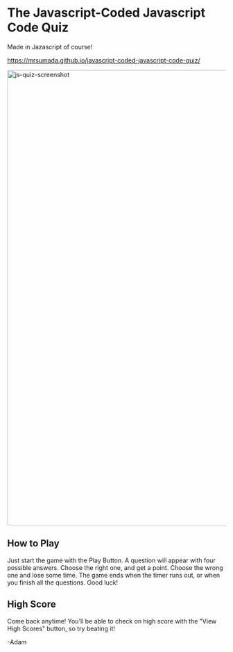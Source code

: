 # The Javascript-Coded Javascript Code Quiz

Made in Jazascript of course!

https://mrsumada.github.io/javascript-coded-javascript-code-quiz/

<img width="1048" alt="js-quiz-screenshot" src="https://user-images.githubusercontent.com/93618393/149209727-371e3a5a-36a5-41d2-9b95-b44d5a6ea3e4.png">

## How to Play

Just start the game with the Play Button. A question will appear with four possible answers.  Choose the right one, and get a point.  Choose the wrong one and lose some time.  The game ends when the timer runs out, or when you finish all the questions. Good luck!

## High Score

Come back anytime! You'll be able to check on high score with the "View High Scores" button, so try beating it!

-Adam
